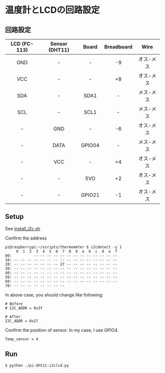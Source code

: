 # 温度計とLCDの回路設定

## 回路設定

| LCD (FC-113) | Sensor (DHT11) | Board | Breadboard | Wire |
|:------------:|:--------------:|:------:|:----------:|:---------:|
| GND | - | - | -9 | オス-メス |
| VCC | - | - | +8 | オス-メス |
| SDA | - | SDA1 | - | メス-メス |
| SCL | - | SCL1 | - | メス-メス |
| - | GND | - | -6 | オス-メス |
| - | DATA | GPIO04 | - | メス-メス |
| - | VCC | - | +4 | オス-メス |
| - | - | 5VO | +2 | オス-メス |
| - | - | GPIO21 | -1 | オス-メス |

## Setup

See [install_i2c.sh](install_i2c.sh)

Confirm the address

```
pi@raspberrypi:~/scripts/thermometer $ i2cdetect -y 1
     0  1  2  3  4  5  6  7  8  9  a  b  c  d  e  f
00:          -- -- -- -- -- -- -- -- -- -- -- -- --
10: -- -- -- -- -- -- -- -- -- -- -- -- -- -- -- --
20: -- -- -- -- -- -- -- 27 -- -- -- -- -- -- -- --
30: -- -- -- -- -- -- -- -- -- -- -- -- -- -- -- --
40: -- -- -- -- -- -- -- -- -- -- -- -- -- -- -- --
50: -- -- -- -- -- -- -- -- -- -- -- -- -- -- -- --
60: -- -- -- -- -- -- -- -- -- -- -- -- -- -- -- --
70: -- -- -- -- -- -- -- --
```

In above case, you should change like following:

```
# Before
# I2C_ADDR = 0x3f

# After
I2C_ADDR = 0x27
```

Confirm the position of sensor. In my case, I use GPIO4.

```
Temp_sensor = 4
```

## Run

```
$ python ./pi-dht11-i2clcd.py
```
